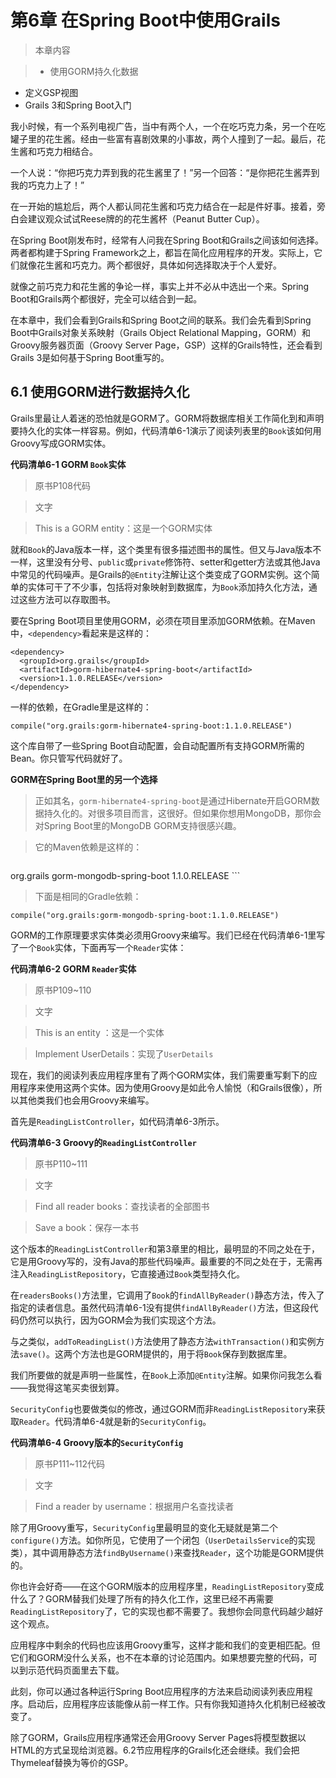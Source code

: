 # 第6章 在Spring Boot中使用Grails

>本章内容

>* 使用GORM持久化数据
* 定义GSP视图
* Grails 3和Spring Boot入门

我小时候，有一个系列电视广告，当中有两个人，一个在吃巧克力条，另一个在吃罐子里的花生酱。经由一些富有喜剧效果的小事故，两个人撞到了一起。最后，花生酱和巧克力相结合。

一个人说：“你把巧克力弄到我的花生酱里了！”另一个回答：“是你把花生酱弄到我的巧克力上了！”

在一开始的尴尬后，两个人都认同花生酱和巧克力结合在一起是件好事。接着，旁白会建议观众试试Reese牌的的花生酱杯（Peanut Butter Cup）。

在Spring Boot刚发布时，经常有人问我在Spring Boot和Grails之间该如何选择。两者都构建于Spring Framework之上，都旨在简化应用程序的开发。实际上，它们就像花生酱和巧克力。两个都很好，具体如何选择取决于个人爱好。

就像之前巧克力和花生酱的争论一样，事实上并不必从中选出一个来。Spring Boot和Grails两个都很好，完全可以结合到一起。

在本章中，我们会看到Grails和Spring Boot之间的联系。我们会先看到Spring Boot中Grails对象关系映射（Grails Object Relational Mapping，GORM）和Groovy服务器页面（Groovy Server Page，GSP）这样的Grails特性，还会看到Grails 3是如何基于Spring Boot重写的。

## 6.1 使用GORM进行数据持久化

Grails里最让人着迷的恐怕就是GORM了。GORM将数据库相关工作简化到和声明要持久化的实体一样容易。例如，代码清单6-1演示了阅读列表里的`Book`该如何用Groovy写成GORM实体。

__代码清单6-1 GORM `Book`实体__

>原书P108代码

>文字

>This is a GORM entity：这是一个GORM实体

就和`Book`的Java版本一样，这个类里有很多描述图书的属性。但又与Java版本不一样，这里没有分号、`public`或`private`修饰符、setter和getter方法或其他Java中常见的代码噪声。是Grails的`@Entity`注解让这个类变成了GORM实例。这个简单的实体可干了不少事，包括将对象映射到数据库，为`Book`添加持久化方法，通过这些方法可以存取图书。

要在Spring Boot项目里使用GORM，必须在项目里添加GORM依赖。在Maven中，`<dependency>`看起来是这样的：

```
<dependency>
  <groupId>org.grails</groupId>
  <artifactId>gorm-hibernate4-spring-boot</artifactId>
  <version>1.1.0.RELEASE</version>
</dependency>
```

一样的依赖，在Gradle里是这样的：

```
compile("org.grails:gorm-hibernate4-spring-boot:1.1.0.RELEASE")
```

这个库自带了一些Spring Boot自动配置，会自动配置所有支持GORM所需的Bean。你只管写代码就好了。

>
__GORM在Spring Boot里的另一个选择__

> 正如其名，`gorm-hibernate4-spring-boot`是通过Hibernate开启GORM数据持久化的。对很多项目而言，这很好。但如果你想用MongoDB，那你会对Spring Boot里的MongoDB GORM支持很感兴趣。

> 它的Maven依赖是这样的：

>```
<dependency>
  <groupId>org.grails</groupId>
  <artifactId>gorm-mongodb-spring-boot</artifactId>
  <version>1.1.0.RELEASE</version>
</dependency>
```

> 下面是相同的Gradle依赖：
```
compile("org.grails:gorm-mongodb-spring-boot:1.1.0.RELEASE")
```
GORM的工作原理要求实体类必须用Groovy来编写。我们已经在代码清单6-1里写了一个`Book`实体，下面再写一个`Reader`实体：

__代码清单6-2 GORM `Reader`实体__

>原书P109~110

>文字

>This is an entity ：这是一个实体

>Implement UserDetails：实现了`UserDetails`

现在，我们的阅读列表应用程序里有了两个GORM实体，我们需要重写剩下的应用程序来使用这两个实体。因为使用Groovy是如此令人愉悦（和Grails很像），所以其他类我们也会用Groovy来编写。

首先是`ReadingListController`，如代码清单6-3所示。

__代码清单6-3 Groovy的`ReadingListController`__

>原书P110~111

>文字

>Find all reader books：查找读者的全部图书

>Save a book：保存一本书

这个版本的`ReadingListController`和第3章里的相比，最明显的不同之处在于，它是用Groovy写的，没有Java的那些代码噪声。最重要的不同之处在于，无需再注入`ReadingListRepository`，它直接通过`Book`类型持久化。

在`readersBooks()`方法里，它调用了`Book`的`findAllByReader()`静态方法，传入了指定的读者信息。虽然代码清单6-1没有提供`findAllByReader()`方法，但这段代码仍然可以执行，因为GORM会为我们实现这个方法。

与之类似，`addToReadingList()`方法使用了静态方法`withTransaction()`和实例方法`save()`。这两个方法也是GORM提供的，用于将`Book`保存到数据库里。

我们所要做的就是声明一些属性，在`Book`上添加`@Entity`注解。如果你问我怎么看——我觉得这笔买卖很划算。

`SecurityConfig`也要做类似的修改，通过GORM而非`ReadingListRepository`来获取`Reader`。代码清单6-4就是新的`SecurityConfig`。

__代码清单6-4 Groovy版本的`SecurityConfig`__

>原书P111~112代码

>文字

>Find a reader by username：根据用户名查找读者

除了用Groovy重写，`SecurityConfig`里最明显的变化无疑就是第二个`configure()`方法。如你所见，它使用了一个闭包（`UserDetailsService`的实现类），其中调用静态方法`findByUsername()`来查找`Reader`，这个功能是GORM提供的。

你也许会好奇——在这个GORM版本的应用程序里，`ReadingListRepository`变成什么了？GORM替我们处理了所有的持久化工作，这里已经不再需要`ReadingListRepository`了，它的实现也都不需要了。我想你会同意代码越少越好这个观点。

应用程序中剩余的代码也应该用Groovy重写，这样才能和我们的变更相匹配。但它们和GORM没什么关系，也不在本章的讨论范围内。如果想要完整的代码，可以到示范代码页面里去下载。

此刻，你可以通过各种运行Spring Boot应用程序的方法来启动阅读列表应用程序。启动后，应用程序应该能像从前一样工作。只有你我知道持久化机制已经被改变了。

除了GORM，Grails应用程序通常还会用Groovy Server Pages将模型数据以HTML的方式呈现给浏览器。6.2节应用程序的Grails化还会继续。我们会把Thymeleaf替换为等价的GSP。
